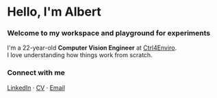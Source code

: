 # Hello, I'm Albert  
### Welcome to my workspace and playground for experiments  

I'm a 22-year-old **Computer Vision Engineer** at [Ctrl4Enviro](https://www.ctrl4enviro.com/).  
I love understanding how things work from scratch.

### Connect with me

[LinkedIn](https://linkedin.com/in/albert-roca-llev)  ·  [CV](https://drive.google.com/file/d/11-ou1Uz0GgWI3hCbSRDWq_rX0VrIyrq7/view)  ·  [Email](mailto:albertrocallevadot@gmail.com)
